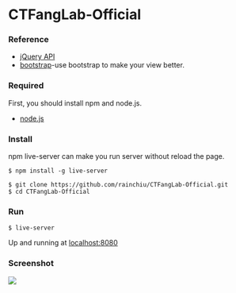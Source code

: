 # CTFangLab-Official

### Reference
* [jQuery API](https://jquery.com/)
* [bootstrap](http://getbootstrap.com/)-use bootstrap to make your view better.

### Required
First, you should install npm and node.js.
* [node.js](https://nodejs.org/)

### Install
npm live-server can make you run server without reload the page.
```
$ npm install -g live-server
```
```
$ git clone https://github.com/rainchiu/CTFangLab-Official.git
$ cd CTFangLab-Official
```
### Run
```
$ live-server
```
Up and running at [localhost:8080](http://127.0.0.1:8080/)

### Screenshot
![](http://i.imgur.com/3EsM7Mc.jpg?1)
